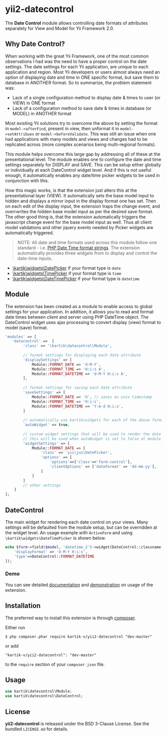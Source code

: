yii2-datecontrol
================

The **Date Control** module allows controlling date formats of attributes separately for View and Model for Yii Framework 2.0.

## Why Date Control?

When working with the great Yii Framework, one of the most common observations I had was the need to have a proper control on the date settings. The date settings for each 
Yii application, are unique to each application and region. Most Yii developers or users almost always need an option of displaying date and time in ONE specific format, 
but save them to database in ANOTHER format. So to summarize, the problem statement was:

- Lack of a single configuration method to display date & times to user (or VIEW) in ONE format
- Lack of a configuration method to save date & times in database (or MODEL) in ANOTHER format

Most existing Yii solutions try to overcome the above by setting the format in `model->afterFind`, present in view, then unformat it in `model->setAttribues` or `model->beforeValidate`.
This was still an issue when one had applications with many models and views and changes had to be replicated across (more complex scenarios being multi-regional formats).

This module helps overcome this large gap by addressing all of these at the presentational level. The module enables one to configure the date and time 
settings separately for DISPLAY and SAVE. This can be setup either globally or individually at each DateControl widget level. And if this is not useful enough, it 
automatically enables any date/time picker widgets to be used in conjunction with this.

How this magic works, is that the extension just alters this at the presentational layer (VIEW). It automatically sets the base model input to hidden and displays
a mirror input in the display format one has set. Then on each edit of the display input, the extension traps the change event, and overrwrites the hidden base model 
input as per the desired save format. The other good thing is, that the extension automatically triggers the javascript change event for the base model input 
as well. Thus all client model validations and other jquery events needed by Picker widgets are automatically triggered.

> NOTE: All date and time formats used across this module follow one standard - i.e. [PHP Date Time format strings](http://php.net/manual/en/function.date.php#refsect1-function.date-parameters). The extension automatically
provides three widgets from to display and control the date-time inputs. 

- [\kartik\widgets\DatePicker](http://demos.krajee.com/widget-details/DatePicker) if your format type is `date`
- [\kartik\widgets\TimePicker](http://demos.krajee.com/widget-details/TimePicker) if your format type is `time`
- [\kartik\widgets\DateTimePicker](http://demos.krajee.com/widget-details/DateTimePicker) if your format type is `datetime`


## Module

The extension has been created as a module to enable access to global settings for your application. In addition, it allows you to read and format date times
between client and server using PHP DateTime object. The DateControl widget uses ajax processing to convert display (view) format to model (save) format.

```php
'modules' => [
   'datecontrol' =>  [
        'class' => '\kartik\datecontrol\Module',
        
        // format settings for displaying each date attribute
        'displaySettings' => [
            Module::FORMAT_DATE => 'd-M-Y',
            Module::FORMAT_TIME => 'H:i:s A',
            Module::FORMAT_DATETIME => 'd-M-Y H:i:s A',
        ],
        
        // format settings for saving each date attribute
        'saveSettings' => [
            Module::FORMAT_DATE => 'U', // saves as unix timestamp
            Module::FORMAT_TIME => 'H:i:s',
            Module::FORMAT_DATETIME => 'Y-m-d H:i:s',
        ]
        
        // automatically use kartik\widgets for each of the above formats
        'autoWidget' => true,
        
        // custom widget settings that will be used to render the date input instead of kartik\widgets,
        // this will be used when autoWidget is set to false at module or widget level.
        'widgetSettings' => [
            Module::FORMAT_DATE => [
                'class' => 'yii\jui\DatePicker', 
                'options' => [
                    'options'=>['class'=>'form-control'],
                    'clientOptions' => ['dateFormat' => 'dd-mm-yy'],
                ]
            ]
        ]
        // other settings
    ]
];
```

## DateControl

The main widget for rendering each date control on your views. Many settings will be defaulted from the module setup, but can be overridden
at the widget level. An usage example with `ActiveForm` and using `\kartik\widgets\DateTimePicker` is shown below.

```php
echo $form->field($model, 'datetime_2')->widget(DateControl::classname(), [
    'displayFormat' => 'd-M-Y H:i:s',
    'type'=>DateControl::FORMAT_DATETIME
]);
```

### Demo
You can see detailed [documentation](http://demos.krajee.com/datecontrol) and [demonstration](http://demos.krajee.com/datecontrol-demo) on usage of the extension.

## Installation

The preferred way to install this extension is through [composer](http://getcomposer.org/download/).

Either run

```
$ php composer.phar require kartik-v/yii2-datecontrol "dev-master"
```

or add

```
"kartik-v/yii2-datecontrol": "dev-master"
```

to the ```require``` section of your `composer.json` file.

## Usage
```php
use kartik\datecontrol\Module;
use kartik\datecontrol\DateControl;
```

## License

**yii2-datecontrol** is released under the BSD 3-Clause License. See the bundled `LICENSE.md` for details.
